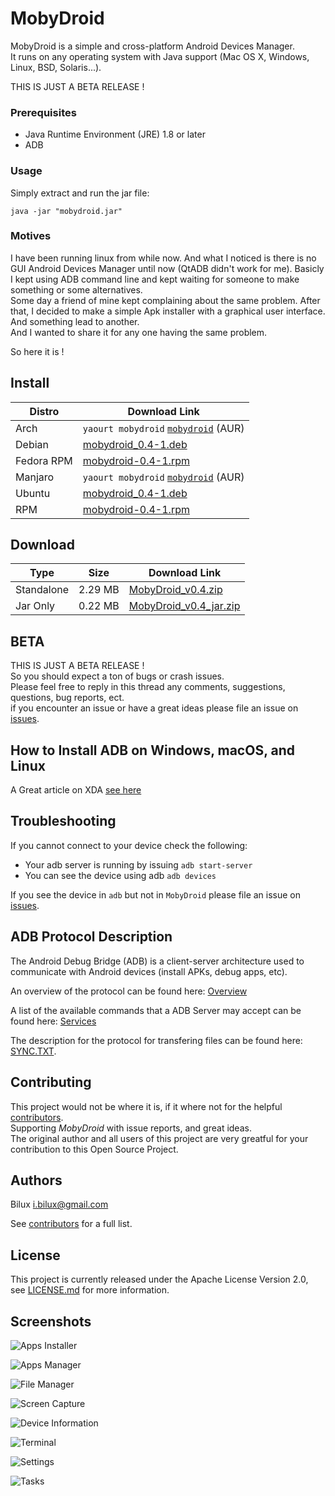 # MobyDroid

MobyDroid is a simple and cross-platform Android Devices Manager.  
It runs on any operating system with Java support (Mac OS X, Windows, Linux, BSD, Solaris...).

THIS IS JUST A BETA RELEASE !


### Prerequisites ###

- Java Runtime Environment (JRE) 1.8 or later
- ADB


### Usage ###

Simply extract and run the jar file:
```
java -jar "mobydroid.jar"
```


### Motives ###

I have been running linux from while now. And what I noticed is there is no GUI Android Devices Manager until now (QtADB didn't work for me).
Basicly I kept using ADB command line and kept waiting for someone to make something or some alternatives.  
Some day a friend of mine kept complaining about the same problem. After that, I decided to make a simple Apk installer with a graphical user interface. And something lead to another.  
And I wanted to share it for any one having the same problem.

So here it is !


## Install ##

| Distro | Download Link |
| - | - |
| Arch | `yaourt mobydroid` [`mobydroid`](https://aur.archlinux.org/packages/mobydroid/) (AUR)|
| Debian | [mobydroid_0.4-1.deb](https://github.com/ibilux/MobyDroid/releases/download/v0.4/mobydroid_v0.4-1.deb) |
| Fedora RPM | [mobydroid-0.4-1.rpm](https://github.com/ibilux/MobyDroid/releases/download/v0.4/mobydroid-0.4-1.noarch.rpm) |
| Manjaro | `yaourt mobydroid` [`mobydroid`](https://aur.archlinux.org/packages/mobydroid/) (AUR)|
| Ubuntu | [mobydroid_0.4-1.deb](https://github.com/ibilux/MobyDroid/releases/download/v0.4/mobydroid_v0.4-1.deb) |
| RPM | [mobydroid-0.4-1.rpm](https://github.com/ibilux/MobyDroid/releases/download/v0.4/mobydroid-0.4-1.noarch.rpm) |


## Download ##

| Type | Size | Download Link |
| - | - | - |
| Standalone | 2.29 MB | [MobyDroid_v0.4.zip](https://github.com/ibilux/MobyDroid/releases/download/v0.4/MobyDroid_v0.4.zip) |
| Jar Only | 0.22 MB | [MobyDroid_v0.4_jar.zip](https://github.com/ibilux/MobyDroid/releases/download/v0.4/MobyDroid_v0.4_jar.zip) |


## BETA ##

THIS IS JUST A BETA RELEASE !  
So you should expect a ton of bugs or crash issues.  
Please feel free to reply in this thread any comments, suggestions, questions, bug reports, ect.  
if you encounter an issue or have a great ideas please file an issue on [issues](https://github.com/ibilux/MobyDroid/issues).


## How to Install ADB on Windows, macOS, and Linux ##

A Great article on XDA [see here](https://www.xda-developers.com/install-adb-windows-macos-linux/)


## Troubleshooting

If you cannot connect to your device check the following:
- Your adb server is running by issuing `adb start-server`
- You can see the device using adb `adb devices`

If you see the device in `adb` but not in `MobyDroid` please file an issue on [issues](https://github.com/ibilux/MobyDroid/issues).


## ADB Protocol Description ##

The Android Debug Bridge (ADB) is a client-server architecture used to communicate with Android devices (install APKs, debug apps, etc).

An overview of the protocol can be found here: [Overview](https://android.googlesource.com/platform/system/adb/+/master/OVERVIEW.TXT)

A list of the available commands that a ADB Server may accept can be found here:
[Services](https://android.googlesource.com/platform/system/adb/+/master/SERVICES.TXT)

The description for the protocol for transfering files can be found here: [SYNC.TXT](https://android.googlesource.com/platform/system/adb/+/master/SYNC.TXT).


## Contributing ##

This project would not be where it is, if it where not for the helpful [contributors](https://github.com/ibilux/MobyDroid/graphs/contributors).  
Supporting _MobyDroid_ with issue reports, and great ideas.  
The original author and all users of this project are very greatful for your contribution to this Open Source Project.  


## Authors ##

Bilux <i.bilux@gmail.com>

See [contributors](https://github.com/ibilux/MobyDroid/graphs/contributors) for a full list.


## License ##

This project is currently released under the Apache License Version 2.0, see [LICENSE.md](LICENSE.md) for more information.


## Screenshots ##

![Apps Installer](/resources/installer.png)

![Apps Manager](/resources/manager.png)

![File Manager](/resources/browser.png)

![Screen Capture](/resources/screenshot.png)

![Device Information](/resources/info.png)

![Terminal](/resources/terminal.png)

![Settings](/resources/settings.png)

![Tasks](/resources/tasks.png)
